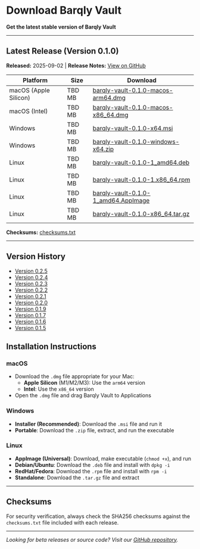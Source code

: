 # Download Barqly Vault

**Get the latest stable version of Barqly Vault**

---

## Latest Release (Version 0.1.0)

**Released:** 2025-09-02 | **Release Notes:** [View on GitHub](https://github.com/Barqly/barqly-vault/releases/tag/v0.1.0)

| Platform | Size | Download |
|----------|------|----------|
| macOS (Apple Silicon) | TBD MB | [barqly-vault-0.1.0-macos-arm64.dmg](https://github.com/barqly/barqly-vault/releases/download/v0.1.0/barqly-vault-0.1.0-macos-arm64.dmg) |
| macOS (Intel) | TBD MB | [barqly-vault-0.1.0-macos-x86_64.dmg](https://github.com/barqly/barqly-vault/releases/download/v0.1.0/barqly-vault-0.1.0-macos-x86_64.dmg) |
| Windows | TBD MB | [barqly-vault-0.1.0-x64.msi](https://github.com/barqly/barqly-vault/releases/download/v0.1.0/barqly-vault-0.1.0-x64.msi) |
| Windows | TBD MB | [barqly-vault-0.1.0-windows-x64.zip](https://github.com/barqly/barqly-vault/releases/download/v0.1.0/barqly-vault-0.1.0-windows-x64.zip) |
| Linux | TBD MB | [barqly-vault-0.1.0-1_amd64.deb](https://github.com/barqly/barqly-vault/releases/download/v0.1.0/barqly-vault-0.1.0-1_amd64.deb) |
| Linux | TBD MB | [barqly-vault-0.1.0-1.x86_64.rpm](https://github.com/barqly/barqly-vault/releases/download/v0.1.0/barqly-vault-0.1.0-1.x86_64.rpm) |
| Linux | TBD MB | [barqly-vault-0.1.0-1_amd64.AppImage](https://github.com/barqly/barqly-vault/releases/download/v0.1.0/barqly-vault-0.1.0-1_amd64.AppImage) |
| Linux | TBD MB | [barqly-vault-0.1.0-x86_64.tar.gz](https://github.com/barqly/barqly-vault/releases/download/v0.1.0/barqly-vault-0.1.0-x86_64.tar.gz) |

**Checksums:** [checksums.txt](https://github.com/barqly/barqly-vault/releases/download/v0.1.0/checksums.txt)

---

## Version History

- [Version 0.2.5](https://github.com/Barqly/barqly-vault/releases/tag/v0.2.5)
- [Version 0.2.4](https://github.com/Barqly/barqly-vault/releases/tag/v0.2.4)
- [Version 0.2.3](https://github.com/Barqly/barqly-vault/releases/tag/v0.2.3)
- [Version 0.2.2](https://github.com/Barqly/barqly-vault/releases/tag/v0.2.2)
- [Version 0.2.1](https://github.com/Barqly/barqly-vault/releases/tag/v0.2.1)
- [Version 0.2.0](https://github.com/Barqly/barqly-vault/releases/tag/v0.2.0)
- [Version 0.1.9](https://github.com/Barqly/barqly-vault/releases/tag/v0.1.9)
- [Version 0.1.7](https://github.com/Barqly/barqly-vault/releases/tag/v0.1.7)
- [Version 0.1.6](https://github.com/Barqly/barqly-vault/releases/tag/v0.1.6)
- [Version 0.1.5](https://github.com/Barqly/barqly-vault/releases/tag/v0.1.5)

## Installation Instructions

### macOS
- Download the `.dmg` file appropriate for your Mac:
  - **Apple Silicon** (M1/M2/M3): Use the `arm64` version
  - **Intel**: Use the `x86_64` version
- Open the `.dmg` file and drag Barqly Vault to Applications

### Windows
- **Installer (Recommended)**: Download the `.msi` file and run it
- **Portable**: Download the `.zip` file, extract, and run the executable

### Linux
- **AppImage (Universal)**: Download, make executable (`chmod +x`), and run
- **Debian/Ubuntu**: Download the `.deb` file and install with `dpkg -i`
- **RedHat/Fedora**: Download the `.rpm` file and install with `rpm -i`
- **Standalone**: Download the `.tar.gz` file and extract

---

## Checksums

For security verification, always check the SHA256 checksums against the `checksums.txt` file included with each release.

---

_Looking for beta releases or source code? Visit our [GitHub repository](https://github.com/barqly/barqly-vault)._
